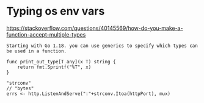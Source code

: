 # Typing os env vars

https://stackoverflow.com/questions/40145569/how-do-you-make-a-function-accept-multiple-types
```
Starting with Go 1.18. you can use generics to specify which types can be used in a function.

func print_out_type[T any](x T) string {
    return fmt.Sprintf("%T", x)
}
```

```
"strconv"
// "bytes"
errs <- http.ListenAndServe(":"+strconv.Itoa(httpPort), mux)
```
